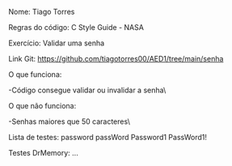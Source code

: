 Nome: Tiago Torres

Regras do código: C Style Guide - NASA

Exercício: Validar uma senha

Link Git: https://github.com/tiagotorres00/AED1/tree/main/senha


O que funciona: 

-Código consegue validar ou invalidar a senha\

O que não funciona:

-Senhas maiores que 50 caracteres\

Lista de testes:
    password
    passWord
    Password1
    PassWord1!

Testes DrMemory:
    ...
